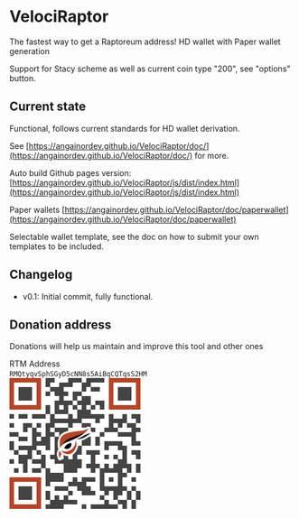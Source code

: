 # VelociRaptor

The fastest way to get a Raptoreum address! HD wallet with Paper wallet generation

Support for Stacy scheme as well as current coin type "200", see "options" button.


## Current state

Functional, follows current standards for HD wallet derivation.

See [https://angainordev.github.io/VelociRaptor/doc/](https://angainordev.github.io/VelociRaptor/doc/) for more.


Auto build Github pages version: [https://angainordev.github.io/VelociRaptor/js/dist/index.html](https://angainordev.github.io/VelociRaptor/js/dist/index.html)

Paper wallets [https://angainordev.github.io/VelociRaptor/doc/paperwallet](https://angainordev.github.io/VelociRaptor/doc/paperwallet)

Selectable wallet template, see the doc on how to submit your own templates to be included.

## Changelog

- v0.1: Initial commit, fully functional. 



## Donation address

Donations will help us maintain and improve this tool and other ones

RTM Address  
`RMQtyqvSphSGyD5cNN8s5AiBqCQTqsS2HM`  
![](https://github.com/AngainorDev/VelociRaptor/raw/master/angainor-rtm.png)

